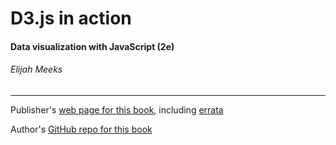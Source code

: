 # D3.js in action
#### Data visualization with JavaScript (2e)
###### Elijah Meeks

---

Publisher's [web page for this book](https://livebook.manning.com/book/d3js-in-action-second-edition/about-this-book/), including [errata](https://manning-content.s3.amazonaws.com/download/2/57a74b8-2311-40bc-80ff-f44bae2c49ad/Meeks_D3.jsInActionSE_err2.html)

Author's [GitHub repo for this book](https://github.com/emeeks/d3_in_action_2)

